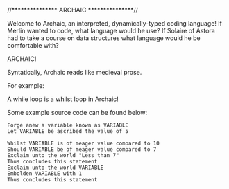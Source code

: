//*************** ARCHAIC ***************//

Welcome to Archaic, an interpreted, dynamically-typed coding language!
If Merlin wanted to code, what language would he use? 
If Solaire of Astora had to take a course on data structures what language would he be 
comfortable with? 

ARCHAIC!

Syntatically, Archaic reads like medieval prose.

For example:

A while loop is a whilst loop in Archaic!

Some example source code can be found below:

    Forge anew a variable known as VARIABLE
    Let VARIABLE be ascribed the value of 5
    
    Whilst VARIABLE is of meager value compared to 10
    Should VARIABLE be of meager value compared to 7
    Exclaim unto the world "Less than 7"
    Thus concludes this statement
    Exclaim unto the world VARIABLE
    Embolden VARIABLE with 1
    Thus concludes this statement


